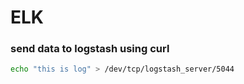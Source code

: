 # ELK

### send data to logstash using curl

```bash
echo "this is log" > /dev/tcp/logstash_server/5044
```